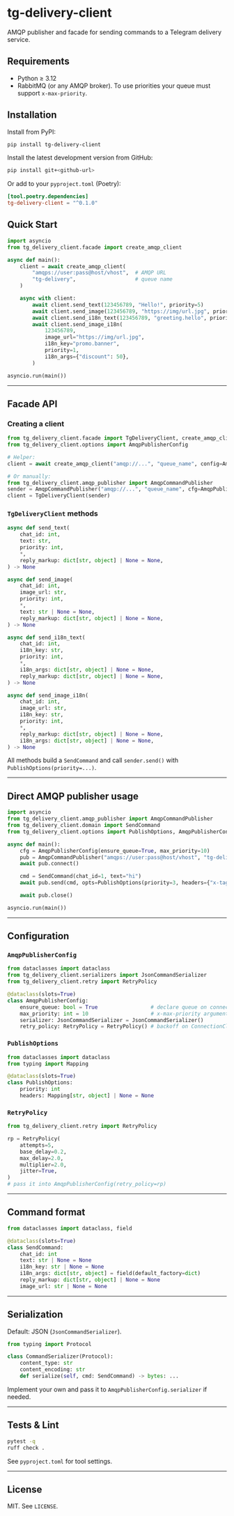 # tg-delivery-client

AMQP publisher and facade for sending commands to a Telegram delivery service.

## Requirements

* Python ≥ 3.12
* RabbitMQ (or any AMQP broker). To use priorities your queue must support `x-max-priority`.

## Installation

Install from PyPI:

```bash
pip install tg-delivery-client
```

Install the latest development version from GitHub:

```bash
pip install git+<github-url>
```

Or add to your `pyproject.toml` (Poetry):

```toml
[tool.poetry.dependencies]
tg-delivery-client = "^0.1.0"
```

## Quick Start

```python
import asyncio
from tg_delivery_client.facade import create_amqp_client

async def main():
    client = await create_amqp_client(
        "amqps://user:pass@host/vhost",  # AMQP URL
        "tg-delivery",                   # queue name
    )

    async with client:
        await client.send_text(123456789, "Hello!", priority=5)
        await client.send_image(123456789, "https://img/url.jpg", priority=3, text="Caption")
        await client.send_i18n_text(123456789, "greeting.hello", priority=2, i18n_args={"name": "John"})
        await client.send_image_i18n(
            123456789,
            image_url="https://img/url.jpg",
            i18n_key="promo.banner",
            priority=1,
            i18n_args={"discount": 50},
        )

asyncio.run(main())
```

---

## Facade API

### Creating a client

```python
from tg_delivery_client.facade import TgDeliveryClient, create_amqp_client
from tg_delivery_client.options import AmqpPublisherConfig

# Helper:
client = await create_amqp_client("amqp://...", "queue_name", config=AmqpPublisherConfig(...))

# Or manually:
from tg_delivery_client.amqp_publisher import AmqpCommandPublisher
sender = AmqpCommandPublisher("amqp://...", "queue_name", cfg=AmqpPublisherConfig())
client = TgDeliveryClient(sender)
```

### `TgDeliveryClient` methods

```python
async def send_text(
    chat_id: int,
    text: str,
    priority: int,
    *,
    reply_markup: dict[str, object] | None = None,
) -> None

async def send_image(
    chat_id: int,
    image_url: str,
    priority: int,
    *,
    text: str | None = None,
    reply_markup: dict[str, object] | None = None,
) -> None

async def send_i18n_text(
    chat_id: int,
    i18n_key: str,
    priority: int,
    *,
    i18n_args: dict[str, object] | None = None,
    reply_markup: dict[str, object] | None = None,
) -> None

async def send_image_i18n(
    chat_id: int,
    image_url: str,
    i18n_key: str,
    priority: int,
    *,
    reply_markup: dict[str, object] | None = None,
    i18n_args: dict[str, object] | None = None,
) -> None
```

All methods build a `SendCommand` and call `sender.send()` with `PublishOptions(priority=...)`.

---

## Direct AMQP publisher usage

```python
import asyncio
from tg_delivery_client.amqp_publisher import AmqpCommandPublisher
from tg_delivery_client.domain import SendCommand
from tg_delivery_client.options import PublishOptions, AmqpPublisherConfig

async def main():
    cfg = AmqpPublisherConfig(ensure_queue=True, max_priority=10)
    pub = AmqpCommandPublisher("amqps://user:pass@host/vhost", "tg-delivery", cfg=cfg)
    await pub.connect()

    cmd = SendCommand(chat_id=1, text="hi")
    await pub.send(cmd, opts=PublishOptions(priority=3, headers={"x-tag": "demo"}))

    await pub.close()

asyncio.run(main())
```

---

## Configuration

### `AmqpPublisherConfig`

```python
from dataclasses import dataclass
from tg_delivery_client.serializers import JsonCommandSerializer
from tg_delivery_client.retry import RetryPolicy

@dataclass(slots=True)
class AmqpPublisherConfig:
    ensure_queue: bool = True                 # declare queue on connect
    max_priority: int = 10                    # x-max-priority argument
    serializer: JsonCommandSerializer = JsonCommandSerializer()
    retry_policy: RetryPolicy = RetryPolicy() # backoff on ConnectionClosed/ChannelClosed
```

### `PublishOptions`

```python
from dataclasses import dataclass
from typing import Mapping

@dataclass(slots=True)
class PublishOptions:
    priority: int
    headers: Mapping[str, object] | None = None
```

### `RetryPolicy`

```python
from tg_delivery_client.retry import RetryPolicy

rp = RetryPolicy(
    attempts=5,
    base_delay=0.2,
    max_delay=2.0,
    multiplier=2.0,
    jitter=True,
)
# pass it into AmqpPublisherConfig(retry_policy=rp)
```

---

## Command format

```python
from dataclasses import dataclass, field

@dataclass(slots=True)
class SendCommand:
    chat_id: int
    text: str | None = None
    i18n_key: str | None = None
    i18n_args: dict[str, object] = field(default_factory=dict)
    reply_markup: dict[str, object] | None = None
    image_url: str | None = None
```

---

## Serialization

Default: JSON (`JsonCommandSerializer`).

```python
from typing import Protocol

class CommandSerializer(Protocol):
    content_type: str
    content_encoding: str
    def serialize(self, cmd: SendCommand) -> bytes: ...
```

Implement your own and pass it to `AmqpPublisherConfig.serializer` if needed.

---

## Tests & Lint

```bash
pytest -q
ruff check .
```

See `pyproject.toml` for tool settings.

---

## License

MIT. See `LICENSE`.

